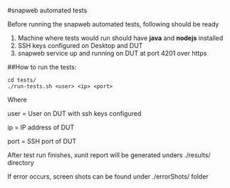 #snapweb automated tests

Before running the snapweb automated tests, following should be ready

1. Machine where tests would run should have **java** and **nodejs** installed
2. SSH keys configured on Desktop and DUT
3. snapweb service up and running on DUT at port 4201 over https

##How to run the tests:

```shell
cd tests/
./run-tests.sh <user> <ip> <port>
```

Where 

user = User on DUT with ssh keys configured

ip = IP address of DUT

port = SSH port of DUT

After test run finishes, xunit report will be generated unders ./results/ directory

If error occurs, screen shots can be found under ./errorShots/ folder
